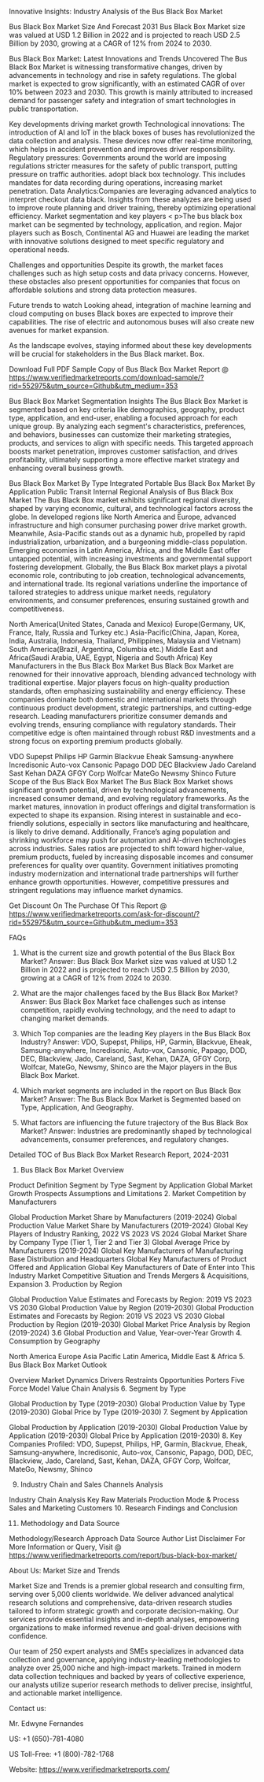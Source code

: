 Innovative Insights: Industry Analysis of the Bus Black Box Market


Bus Black Box Market Size And Forecast 2031
Bus Black Box Market size was valued at USD 1.2 Billion in 2022 and is projected to reach USD 2.5 Billion by 2030, growing at a CAGR of 12% from 2024 to 2030.

Bus Black Box Market: Latest Innovations and Trends Uncovered
The Bus Black Box Market is witnessing transformative changes, driven by advancements in technology and rise in safety regulations. The global market is expected to grow significantly, with an estimated CAGR of over 10% between 2023 and 2030. This growth is mainly attributed to increased demand for passenger safety and integration of smart technologies in public transportation.

Key developments driving market growth
Technological innovations: The introduction of AI and IoT in the black boxes of buses has revolutionized the data collection and analysis. These devices now offer real-time monitoring, which helps in accident prevention and improves driver responsibility.
Regulatory pressures: Governments around the world are imposing regulations stricter measures for the safety of public transport, putting pressure on traffic authorities. adopt black box technology. This includes mandates for data recording during operations, increasing market penetration.
Data Analytics:Companies are leveraging advanced analytics to interpret checkout data black. Insights from these analyzes are being used to improve route planning and driver training, thereby optimizing operational efficiency.
Market segmentation and key players
< p>The bus black box market can be segmented by technology, application, and region. Major players such as Bosch, Continental AG and Huawei are leading the market with innovative solutions designed to meet specific regulatory and operational needs.

Challenges and opportunities
Despite its growth, the market faces challenges such as high setup costs and data privacy concerns. However, these obstacles also present opportunities for companies that focus on affordable solutions and strong data protection measures.

Future trends to watch
Looking ahead, integration of machine learning and cloud computing on buses Black boxes are expected to improve their capabilities. The rise of electric and autonomous buses will also create new avenues for market expansion.

As the landscape evolves, staying informed about these key developments will be crucial for stakeholders in the Bus Black market. Box.

Download Full PDF Sample Copy of Bus Black Box Market Report @ https://www.verifiedmarketreports.com/download-sample/?rid=552975&utm_source=Github&utm_medium=353

Bus Black Box Market Segmentation Insights
The Bus Black Box Market is segmented based on key criteria like demographics, geography, product type, application, and end-user, enabling a focused approach for each unique group. By analyzing each segment's characteristics, preferences, and behaviors, businesses can customize their marketing strategies, products, and services to align with specific needs. This targeted approach boosts market penetration, improves customer satisfaction, and drives profitability, ultimately supporting a more effective market strategy and enhancing overall business growth.

Bus Black Box Market By Type
Integrated
Portable
Bus Black Box Market By Application
Public Transit
Internal
Regional Analysis of Bus Black Box Market
The Bus Black Box market exhibits significant regional diversity, shaped by varying economic, cultural, and technological factors across the globe. In developed regions like North America and Europe, advanced infrastructure and high consumer purchasing power drive market growth. Meanwhile, Asia-Pacific stands out as a dynamic hub, propelled by rapid industrialization, urbanization, and a burgeoning middle-class population. Emerging economies in Latin America, Africa, and the Middle East offer untapped potential, with increasing investments and governmental support fostering development. Globally, the Bus Black Box market plays a pivotal economic role, contributing to job creation, technological advancements, and international trade. Its regional variations underline the importance of tailored strategies to address unique market needs, regulatory environments, and consumer preferences, ensuring sustained growth and competitiveness.

North America(United States, Canada and Mexico)
Europe(Germany, UK, France, Italy, Russia and Turkey etc.)
Asia-Pacific(China, Japan, Korea, India, Australia, Indonesia, Thailand, Philippines, Malaysia and Vietnam)
South America(Brazil, Argentina, Columbia etc.)
Middle East and Africa(Saudi Arabia, UAE, Egypt, Nigeria and South Africa)
Key Manufacturers in the Bus Black Box Market
Bus Black Box Market are renowned for their innovative approach, blending advanced technology with traditional expertise. Major players focus on high-quality production standards, often emphasizing sustainability and energy efficiency. These companies dominate both domestic and international markets through continuous product development, strategic partnerships, and cutting-edge research. Leading manufacturers prioritize consumer demands and evolving trends, ensuring compliance with regulatory standards. Their competitive edge is often maintained through robust R&D investments and a strong focus on exporting premium products globally.

VDO
Supepst
Philips
HP
Garmin
Blackvue
Eheak
Samsung-anywhere
Incredisonic
Auto-vox
Cansonic
Papago
DOD
DEC
Blackview
Jado
Careland
Sast
Kehan
DAZA
GFGY Corp
Wolfcar
MateGo
Newsmy
Shinco
Future Scope of the Bus Black Box Market
The Bus Black Box Market shows significant growth potential, driven by technological advancements, increased consumer demand, and evolving regulatory frameworks. As the market matures, innovation in product offerings and digital transformation is expected to shape its expansion. Rising interest in sustainable and eco-friendly solutions, especially in sectors like manufacturing and healthcare, is likely to drive demand. Additionally, France’s aging population and shrinking workforce may push for automation and AI-driven technologies across industries. Sales ratios are projected to shift toward higher-value, premium products, fueled by increasing disposable incomes and consumer preferences for quality over quantity. Government initiatives promoting industry modernization and international trade partnerships will further enhance growth opportunities. However, competitive pressures and stringent regulations may influence market dynamics.

Get Discount On The Purchase Of This Report @ https://www.verifiedmarketreports.com/ask-for-discount/?rid=552975&utm_source=Github&utm_medium=353

FAQs
1. What is the current size and growth potential of the Bus Black Box Market?
Answer: Bus Black Box Market size was valued at USD 1.2 Billion in 2022 and is projected to reach USD 2.5 Billion by 2030, growing at a CAGR of 12% from 2024 to 2030.

2. What are the major challenges faced by the Bus Black Box Market?
Answer: Bus Black Box Market face challenges such as intense competition, rapidly evolving technology, and the need to adapt to changing market demands.

3. Which Top companies are the leading Key players in the Bus Black Box Industry?
Answer: VDO, Supepst, Philips, HP, Garmin, Blackvue, Eheak, Samsung-anywhere, Incredisonic, Auto-vox, Cansonic, Papago, DOD, DEC, Blackview, Jado, Careland, Sast, Kehan, DAZA, GFGY Corp, Wolfcar, MateGo, Newsmy, Shinco are the Major players in the Bus Black Box Market.

4. Which market segments are included in the report on Bus Black Box Market?
Answer: The Bus Black Box Market is Segmented based on Type, Application, And Geography.

5. What factors are influencing the future trajectory of the Bus Black Box Market?
Answer: Industries are predominantly shaped by technological advancements, consumer preferences, and regulatory changes.

Detailed TOC of Bus Black Box Market Research Report, 2024-2031
1. Bus Black Box Market Overview

Product Definition
Segment by Type
Segment by Application
Global Market Growth Prospects
Assumptions and Limitations
2. Market Competition by Manufacturers

Global Production Market Share by Manufacturers (2019-2024)
Global Production Value Market Share by Manufacturers (2019-2024)
Global Key Players of Industry Ranking, 2022 VS 2023 VS 2024
Global Market Share by Company Type (Tier 1, Tier 2 and Tier 3)
Global Average Price by Manufacturers (2019-2024)
Global Key Manufacturers of Manufacturing Base Distribution and Headquarters
Global Key Manufacturers of Product Offered and Application
Global Key Manufacturers of Date of Enter into This Industry
Market Competitive Situation and Trends
Mergers & Acquisitions, Expansion
3. Production by Region

Global Production Value Estimates and Forecasts by Region: 2019 VS 2023 VS 2030
Global Production Value by Region (2019-2030)
Global Production Estimates and Forecasts by Region: 2019 VS 2023 VS 2030
Global Production by Region (2019-2030)
Global Market Price Analysis by Region (2019-2024) 3.6 Global Production and Value, Year-over-Year Growth
4. Consumption by Geography

North America
Europe
Asia Pacific
Latin America, Middle East & Africa
5. Bus Black Box Market Outlook

Overview
Market Dynamics
Drivers
Restraints
Opportunities
Porters Five Force Model
Value Chain Analysis 
6. Segment by Type

Global Production by Type (2019-2030)
Global Production Value by Type (2019-2030)
Global Price by Type (2019-2030)
7. Segment by Application

Global Production by Application (2019-2030)
Global Production Value by Application (2019-2030)
Global Price by Application (2019-2030)
8. Key Companies Profiled: VDO, Supepst, Philips, HP, Garmin, Blackvue, Eheak, Samsung-anywhere, Incredisonic, Auto-vox, Cansonic, Papago, DOD, DEC, Blackview, Jado, Careland, Sast, Kehan, DAZA, GFGY Corp, Wolfcar, MateGo, Newsmy, Shinco

9. Industry Chain and Sales Channels Analysis

Industry Chain Analysis
Key Raw Materials
Production Mode & Process
Sales and Marketing
Customers
10. Research Findings and Conclusion

11. Methodology and Data Source

Methodology/Research Approach
Data Source
Author List
Disclaimer
For More Information or Query, Visit @ https://www.verifiedmarketreports.com/report/bus-black-box-market/

About Us: Market Size and Trends

Market Size and Trends is a premier global research and consulting firm, serving over 5,000 clients worldwide. We deliver advanced analytical research solutions and comprehensive, data-driven research studies tailored to inform strategic growth and corporate decision-making. Our services provide essential insights and in-depth analyses, empowering organizations to make informed revenue and goal-driven decisions with confidence.

Our team of 250 expert analysts and SMEs specializes in advanced data collection and governance, applying industry-leading methodologies to analyze over 25,000 niche and high-impact markets. Trained in modern data collection techniques and backed by years of collective experience, our analysts utilize superior research methods to deliver precise, insightful, and actionable market intelligence.

Contact us:

Mr. Edwyne Fernandes

US: +1 (650)-781-4080

US Toll-Free: +1 (800)-782-1768

Website: https://www.verifiedmarketreports.com/
